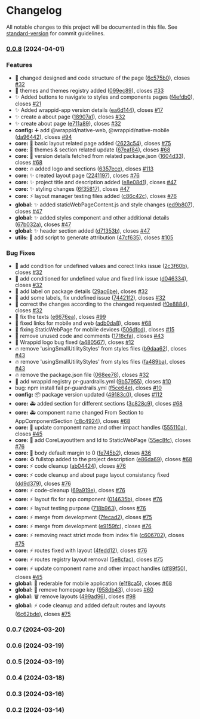 # Changelog

All notable changes to this project will be documented in this file. See [standard-version](https://github.com/conventional-changelog/standard-version) for commit guidelines.

### [0.0.8](https://github.com/wrappid/wrappid-app/compare/v0.0.1...v0.0.8) (2024-04-01)


### Features

* :art: changed designed and code structure of the page ([6c575b0](https://github.com/wrappid/wrappid-app/commit/6c575b0eb944b2497bf6dc418f1ac4b85e80ac02)), closes [#32](https://github.com/wrappid/wrappid-app/issues/32)
* :art: themes and themes registry added ([099ec89](https://github.com/wrappid/wrappid-app/commit/099ec89b3a2aec207296fde22bd178342601d4c3)), closes [#33](https://github.com/wrappid/wrappid-app/issues/33)
* :sparkles: Added buttons to navigate to styles and components pages ([f4efdb0](https://github.com/wrappid/wrappid-app/commit/f4efdb01bcb10593f093f6cca91366740ef18e1d)), closes [#21](https://github.com/wrappid/wrappid-app/issues/21)
* :sparkles: Added wrappid-app version details ([ea6d144](https://github.com/wrappid/wrappid-app/commit/ea6d1441537a13bf923edfe1d2660fa69508ef4b)), closes [#17](https://github.com/wrappid/wrappid-app/issues/17)
* :sparkles: create a about page ([18907a1](https://github.com/wrappid/wrappid-app/commit/18907a1e5d09b800210462748c4b912f88f534c6)), closes [#32](https://github.com/wrappid/wrappid-app/issues/32)
* :sparkles: create about page ([e711a89](https://github.com/wrappid/wrappid-app/commit/e711a8917a177d2380c1f29fa3d843dad31a32f1)), closes [#32](https://github.com/wrappid/wrappid-app/issues/32)
* **config:** :heavy_plus_sign: add @wrappid/native-web, @wrappid/native-mobile ([da96442](https://github.com/wrappid/wrappid-app/commit/da96442c10a7a73ed13c0177a6bd5d6039165bdf)), closes [#94](https://github.com/wrappid/wrappid-app/issues/94)
* **core:** :art: basic layout related page added ([2623c54](https://github.com/wrappid/wrappid-app/commit/2623c54e1a473222c81956323282c1e3b63f909b)), closes [#75](https://github.com/wrappid/wrappid-app/issues/75)
* **core:** :art: themes & section related update ([67eaf84](https://github.com/wrappid/wrappid-app/commit/67eaf84b32c3820be5a7e2a79bc97e25e1745bc1)), closes [#68](https://github.com/wrappid/wrappid-app/issues/68)
* **core:** :construction: version details fetched from related package.json ([1604d33](https://github.com/wrappid/wrappid-app/commit/1604d332eaa1a5107524b9fabffede358630f9c4)), closes [#68](https://github.com/wrappid/wrappid-app/issues/68)
* **core:** :fire: added logo and sections ([6357ece](https://github.com/wrappid/wrappid-app/commit/6357ecebdb9a8d5e487e9fd06a0152cc0834769d)), closes [#113](https://github.com/wrappid/wrappid-app/issues/113)
* **core:** :sparkles: created layout page ([2241197](https://github.com/wrappid/wrappid-app/commit/2241197d94f27030fba2a926f4d50dab07cbb846)), closes [#76](https://github.com/wrappid/wrappid-app/issues/76)
* **core:** :sparkles: project title and description added ([e8e08d1](https://github.com/wrappid/wrappid-app/commit/e8e08d1db9e55599c5ad972943cbb5f2e929d6f7)), closes [#47](https://github.com/wrappid/wrappid-app/issues/47)
* **core:** :sparkles: styling changes ([6f35817](https://github.com/wrappid/wrappid-app/commit/6f35817c83418393b02a3264a41819264f489f5b)), closes [#47](https://github.com/wrappid/wrappid-app/issues/47)
* **core:** :zap: layout manager testing files added ([c86c42c](https://github.com/wrappid/wrappid-app/commit/c86c42c9488ef6d10573fa88ee2b689bc548ddf3)), closes [#76](https://github.com/wrappid/wrappid-app/issues/76)
* **global:** :sparkles: added staticWebPageContent.js and style changes ([ed9b807](https://github.com/wrappid/wrappid-app/commit/ed9b807becc806d54628a32fcc161c2793e63e0c)), closes [#47](https://github.com/wrappid/wrappid-app/issues/47)
* **global:** :sparkles: added styles component and other additional details ([67b032a](https://github.com/wrappid/wrappid-app/commit/67b032a2a722d46539d711cbe907836c49160d1a)), closes [#47](https://github.com/wrappid/wrappid-app/issues/47)
* **global:** :sparkles: header section added ([d71353b](https://github.com/wrappid/wrappid-app/commit/d71353be858f7d4cc0099e74de6eec8a07efc5a3)), closes [#47](https://github.com/wrappid/wrappid-app/issues/47)
* **utils:** :memo: add script to generate attribution ([47cf635](https://github.com/wrappid/wrappid-app/commit/47cf6353dcded9822bbffdc4a79dd7398834a36d)), closes [#105](https://github.com/wrappid/wrappid-app/issues/105)


### Bug Fixes

* :bug: add condition for undefined values and corect links issue ([2c3f60b](https://github.com/wrappid/wrappid-app/commit/2c3f60b1d7b8133e8ab42e388634663b7409ba46)), closes [#32](https://github.com/wrappid/wrappid-app/issues/32)
* :bug: add conditioned for undefined value and fixed link issue ([d046334](https://github.com/wrappid/wrappid-app/commit/d0463342e51892727bf31950339f9a7ec66994d2)), closes [#32](https://github.com/wrappid/wrappid-app/issues/32)
* :bug: add label on package details ([29ac6be](https://github.com/wrappid/wrappid-app/commit/29ac6be04af3cf02159036042261c334c3e88d0c)), closes [#32](https://github.com/wrappid/wrappid-app/issues/32)
* :bug: add some labels, fix undefined issue ([74421f2](https://github.com/wrappid/wrappid-app/commit/74421f25094079059c83cb9f131b6f7ed0371da4)), closes [#32](https://github.com/wrappid/wrappid-app/issues/32)
* :bug: correct the changes according to the changed requested ([f0e8884](https://github.com/wrappid/wrappid-app/commit/f0e8884986ba071f6aa5336951fc480e886b959d)), closes [#32](https://github.com/wrappid/wrappid-app/issues/32)
* :bug: fix the texts ([e6676ea](https://github.com/wrappid/wrappid-app/commit/e6676ea9a1e133b5dc6cb145d31cd623a5a324a1)), closes [#99](https://github.com/wrappid/wrappid-app/issues/99)
* :bug: fixed links for mobile and web ([adb0da8](https://github.com/wrappid/wrappid-app/commit/adb0da875d8e7c12702c275217c6bc450fa3ab37)), closes [#68](https://github.com/wrappid/wrappid-app/issues/68)
* :bug: fixing StaticWebPage for mobile devices ([506dfcd](https://github.com/wrappid/wrappid-app/commit/506dfcd5eae49675c43ea375882906c60f701d12)), closes [#15](https://github.com/wrappid/wrappid-app/issues/15)
* :bug: remove unused code and comments ([1718cfa](https://github.com/wrappid/wrappid-app/commit/1718cfa09a873d9e789c18150d9ca7edc5e0c9c7)), closes [#43](https://github.com/wrappid/wrappid-app/issues/43)
* :bug: Wrappid logo bug fixed ([a480567](https://github.com/wrappid/wrappid-app/commit/a480567ce0779c8b9cdb393233ffed86c1e81902)), closes [#12](https://github.com/wrappid/wrappid-app/issues/12)
* :fire: remove 'usingSmallUtilityStyles'  from styles files ([b9daa62](https://github.com/wrappid/wrappid-app/commit/b9daa6240aa3c2e5b74331d6530bd32b6b900add)), closes [#43](https://github.com/wrappid/wrappid-app/issues/43)
* :fire: remove 'usingSmallUtilityStyles' from styles files ([fa489ba](https://github.com/wrappid/wrappid-app/commit/fa489ba7c28b6ee7c64d5d6ee03df25bfcdd1e7a)), closes [#43](https://github.com/wrappid/wrappid-app/issues/43)
* :fire: remove the package.json file ([068ee78](https://github.com/wrappid/wrappid-app/commit/068ee78ebf387bee420aa0e9dc47ef0633686394)), closes [#32](https://github.com/wrappid/wrappid-app/issues/32)
* 🐛 add wrappid registry pr-guardrails.yml  ([9b57955](https://github.com/wrappid/wrappid-app/commit/9b579559b824204e2de8ecb10a9f3e3f3569f38e)), closes [#10](https://github.com/wrappid/wrappid-app/issues/10)
* bug: npm install fail pr-guardrails.yml ([f5ce64e](https://github.com/wrappid/wrappid-app/commit/f5ce64e0b37b57f588f7abada5836107dd473109)), closes [#10](https://github.com/wrappid/wrappid-app/issues/10)
* **config:** :package: package version updated ([49183c0](https://github.com/wrappid/wrappid-app/commit/49183c04bc0a3df89357409ed6addace08b8189e)), closes [#112](https://github.com/wrappid/wrappid-app/issues/112)
* **core:** :ambulance: added section for different sections ([3c828c9](https://github.com/wrappid/wrappid-app/commit/3c828c9a3f13aaef310c06ad36724e2ee878ac6c)), closes [#68](https://github.com/wrappid/wrappid-app/issues/68)
* **core:** :ambulance: component name changed From Section to AppComponentSection ([c8c4924](https://github.com/wrappid/wrappid-app/commit/c8c4924d1da93c5cf3755ec2ac79b49288d3055a)), closes [#68](https://github.com/wrappid/wrappid-app/issues/68)
* **core:** :art: update component name and other impact handles ([555110a](https://github.com/wrappid/wrappid-app/commit/555110a1d6b747b1785c8677445012ade6432e71)), closes [#45](https://github.com/wrappid/wrappid-app/issues/45)
* **core:** :bug: add CoreLayoutItem and Id to StaticWebPage ([55ec8fc](https://github.com/wrappid/wrappid-app/commit/55ec8fc174428f5fc86344968d3ceecbd28bb2dd)), closes [#76](https://github.com/wrappid/wrappid-app/issues/76)
* **core:** :lipstick: body default margin to 0 ([fe745b2](https://github.com/wrappid/wrappid-app/commit/fe745b2cc4f1c836d3b691302e7ee9fa2599158b)), closes [#36](https://github.com/wrappid/wrappid-app/issues/36)
* **core:** :recycle: fullstop added to the project description ([e86da69](https://github.com/wrappid/wrappid-app/commit/e86da691e0d317be96eab1da1e384c84fd35302f)), closes [#68](https://github.com/wrappid/wrappid-app/issues/68)
* **core:** :zap: code cleanup ([ab04424](https://github.com/wrappid/wrappid-app/commit/ab0442442cb1f8505fce95270ec6170e95053e55)), closes [#76](https://github.com/wrappid/wrappid-app/issues/76)
* **core:** :zap: code cleanup and about page layout consistancy fixed ([dd9d379](https://github.com/wrappid/wrappid-app/commit/dd9d3793eb2c6edd0dda3d3a6771ae7dfab3b481)), closes [#76](https://github.com/wrappid/wrappid-app/issues/76)
* **core:** :zap: code-cleanup ([69a919e](https://github.com/wrappid/wrappid-app/commit/69a919e7188f8aecf6e867c574d6555b8c3db5b6)), closes [#76](https://github.com/wrappid/wrappid-app/issues/76)
* **core:** :zap: layout fix for app component ([014635b](https://github.com/wrappid/wrappid-app/commit/014635b7020417d5ea32059e870fcf4fd60c7cf1)), closes [#76](https://github.com/wrappid/wrappid-app/issues/76)
* **core:** :zap: layout testing purpose ([718b963](https://github.com/wrappid/wrappid-app/commit/718b9635e0855b0550f127a5272fd7a4cac330ca)), closes [#76](https://github.com/wrappid/wrappid-app/issues/76)
* **core:** :zap: merge from development ([7fecad2](https://github.com/wrappid/wrappid-app/commit/7fecad216ab85c94efb57d66c8b0a510e894474b)), closes [#75](https://github.com/wrappid/wrappid-app/issues/75)
* **core:** :zap: merge from development ([e9159fc](https://github.com/wrappid/wrappid-app/commit/e9159fc47d7815e90e48532774a137da8cc46ea3)), closes [#76](https://github.com/wrappid/wrappid-app/issues/76)
* **core:** :zap: removing react strict mode from index file ([c606702](https://github.com/wrappid/wrappid-app/commit/c60670209b5a374241c53923fd7c5d991c2a4970)), closes [#75](https://github.com/wrappid/wrappid-app/issues/75)
* **core:** :zap: routes fixed with layout ([4fedd12](https://github.com/wrappid/wrappid-app/commit/4fedd1298c3ebb1fc7e503151357a0c85f39c6c8)), closes [#76](https://github.com/wrappid/wrappid-app/issues/76)
* **core:** :zap: routes registry layout removal ([5e8cfac](https://github.com/wrappid/wrappid-app/commit/5e8cfac2ff43ab90b29925a49d9ce93c8a3731f6)), closes [#75](https://github.com/wrappid/wrappid-app/issues/75)
* **core:** :zap: update component name and other impact handles ([df89f50](https://github.com/wrappid/wrappid-app/commit/df89f50d4a692ca344744a19f4588b7428eb82bb)), closes [#45](https://github.com/wrappid/wrappid-app/issues/45)
* **global:** :bug: rederable for mobile application ([e1f8ca5](https://github.com/wrappid/wrappid-app/commit/e1f8ca50dc774d22034232d06b717d8622ede635)), closes [#68](https://github.com/wrappid/wrappid-app/issues/68)
* **global:** :bug: remove homepage key ([958db43](https://github.com/wrappid/wrappid-app/commit/958db43f328d64f2a9701c43e7afe3b0b244b364)), closes [#60](https://github.com/wrappid/wrappid-app/issues/60)
* **global:** :wastebasket: remove layouts ([499ad96](https://github.com/wrappid/wrappid-app/commit/499ad969c56822d7dbca152c598430b43cc9d414)), closes [#98](https://github.com/wrappid/wrappid-app/issues/98)
* **global:** :zap: code cleanup and added default routes and layouts ([6c62bde](https://github.com/wrappid/wrappid-app/commit/6c62bde27d69c809f51cfaf3724600da5dd40d7d)), closes [#75](https://github.com/wrappid/wrappid-app/issues/75)

### 0.0.7 (2024-03-20)

### 0.0.6 (2024-03-19)

### 0.0.5 (2024-03-19)

### 0.0.4 (2024-03-18)

### 0.0.3 (2024-03-16)

### 0.0.2 (2024-03-14)
